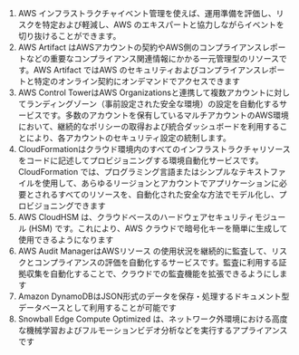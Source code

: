 1. AWS インフラストラクチャイベント管理を使えば、運用準備を評価し、リスクを特定および軽減し、AWS のエキスパートと協力しながらイベントを切り抜けることができます。
2. AWS Artifact はAWSアカウントの契約やAWS側のコンプライアンスレポートなどの重要なコンプライアンス関連情報にかかる一元管理型のリソースです。AWS Artifact ではAWS のセキュリティおよびコンプライアンスレポートと特定のオンライン契約にオンデマンドでアクセスできます
3. AWS Control TowerはAWS Organizationsと連携して複数アカウントに対してランディングゾーン（事前設定された安全な環境）の設定を自動化するサービスです。多数のアカウントを保有しているマルチアカウントのAWS環境において、継続的なポリシーの取得および統合ダッシュボードを利用することにより、各アカウントのセキュリティ設定の統制します。
4. CloudFormationはクラウド環境内のすべてのインフラストラクチャリソースをコードに記述してプロビジョニングする環境自動化サービスです。CloudFormation では、プログラミング言語またはシンプルなテキストファイルを使用して、あらゆるリージョンとアカウントでアプリケーションに必要とされるすべてのリソースを、自動化された安全な方法でモデル化し、プロビジョニングできます
5. AWS CloudHSM は、クラウドベースのハードウェアセキュリティモジュール (HSM) です。これにより、AWS クラウドで暗号化キーを簡単に生成して使用できるようになります
6. AWS Audit ManagerはAWSリソース の使用状況を継続的に監査して、リスクとコンプライアンスの評価を自動化するサービスです。監査に利用する証拠収集を自動化することで、クラウドでの監査機能を拡張できるようにします
7. Amazon DynamoDBはJSON形式のデータを保存・処理するドキュメント型データベースとして利用することが可能です
8. Snowball Edge Compute Optimized は、ネットワーク外環境における高度な機械学習およびフルモーションビデオ分析などを実行するアプライアンスです
